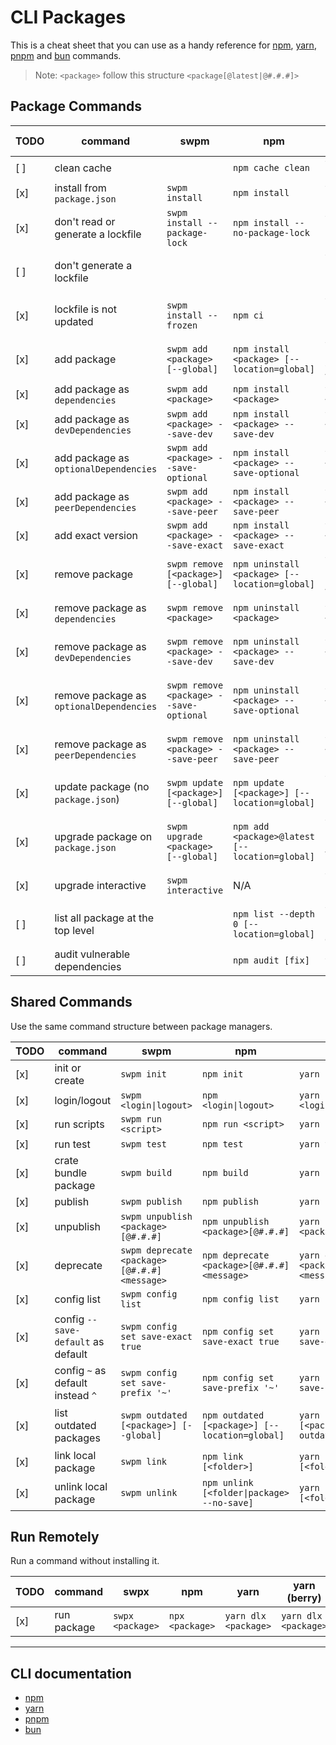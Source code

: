 # CLI Packages

This is a cheat sheet that you can use as a handy reference for [npm](https://www.npmjs.com/), [yarn](https://yarnpkg.com/), [pnpm](https://pnpm.io/) and [bun](https://bun.sh/) commands.

> Note: `<package>` follow this structure `<package[@latest|@#.#.#]>`

## Package Commands

| TODO | command                                     | swpm                                    | npm                                                 | yarn                                            | yarn (berry)                                    | pnpm                                            | bun                                  |
| ---- | ------------------------------------------- | --------------------------------------- | --------------------------------------------------- | ----------------------------------------------- | ----------------------------------------------- | ----------------------------------------------- | ------------------------------------ |
| [ ]  | clean cache                                 |                                         | `npm cache clean`                                   | `yarn cache clean`                              | `yarn cache clean`                              |  N/A                                            | `bun pm cache rm`                    |
| [x]  | install from `package.json`                 | `swpm install`                          | `npm install`                                       | `yarn [install]`                                | `yarn [install]`                                | `pnpm install`                                  | `bun install`                        |
| [x]  | don't read or generate a lockfile           | `swpm install --package-lock`           | `npm install --no-package-lock`                     | `yarn install --no-lockfile`                    | `yarn install --no-lockfile`                    |  N/A                                            | `bun install --no-save`              |
| [ ]  | don't generate a lockfile                   |                                         |                                                     | `yarn install --pure-lockfile`                  | `yarn install --pure-lockfile`                  |                                                 |  N/A                                 |
| [x]  | lockfile is not updated                     | `swpm install --frozen`                 | `npm ci`                                            | `yarn install --frozen-lockfile`                | `yarn install --immutable`                      | `pnpm install --frozen-lockfile`                | `bun install --frozen-lockfile`      |
| [x]  | add package                                 | `swpm add <package> [--global]`         | `npm install <package> [--location=global]`         | `yarn [global] add <package>`                   | `yarn [global] add <package>`                   | `pnpm add <package> [--global]`                 | `bun add <package> [--global]`       |
| [x]  | add package as `dependencies`               | `swpm add <package>`                    | `npm install <package>`                             | `yarn add <package>`                            | `yarn add <package>`                            | `pnpm add <package>`                            | `bun add <package>`                  |
| [x]  | add package as `devDependencies`            | `swpm add <package> --save-dev`         | `npm install <package> --save-dev`                  | `yarn add <package> --dev`                      | `yarn add <package> --dev`                      | `pnpm add <package> --save-dev`                 | `bun add <package> --dev`            |
| [x]  | add package as `optionalDependencies`       | `swpm add <package> --save-optional`    | `npm install <package> --save-optional`             | `yarn add <package> --optional`                 | `yarn add <package> --optional`                 | `pnpm add <package> --save-optional`            | `bun add <package> --optional`       |
| [x]  | add package as `peerDependencies`           | `swpm add <package> --save-peer`        | `npm install <package> --save-peer`                 | `yarn add <package> --peer`                     | `yarn add <package> --peer`                     | `pnpm add <package> --save-peer`                |  N/A                                 |
| [x]  | add exact version                           | `swpm add <package> --save-exact`       | `npm install <package> --save-exact`                | `yarn add <package> --exact`                    | `yarn add <package> --exact`                    | `pnpm add <package> --save-exact`               | `bun add <package> --exact`          |
| [x]  | remove package                              | `swpm remove [<package>] [--global]`    | `npm uninstall <package> [--location=global]`       | `yarn [global] remove <package>`                | `yarn [global] remove <package>`                | `pnpm uninstall <package> [--global]`           | `bun remove [<package>] [--global]`  |
| [x]  | remove package as `dependencies`            | `swpm remove <package>`                 | `npm uninstall <package>`                           | `yarn remove <package>`                         | `yarn remove <package>`                         | `pnpm uninstall <package>`                      | `bun remove <package>`               |
| [x]  | remove package as `devDependencies`         | `swpm remove <package> --save-dev`      | `npm uninstall <package> --save-dev`                | `yarn remove <package> --dev`                   | `yarn remove <package> --dev`                   | `pnpm uninstall <package> --save-dev`           | `bun remove <package> --dev`         |
| [x]  | remove package as `optionalDependencies`    | `swpm remove <package> --save-optional` | `npm uninstall <package> --save-optional`           | `yarn remove <package> --optional`              | `yarn remove <package> --optional`              | `pnpm uninstall <package> --save-optional`      | `bun remove <package> --optional`    |
| [x]  | remove package as `peerDependencies`        | `swpm remove <package> --save-peer`     | `npm uninstall <package> --save-peer`               | `yarn remove <package> --peer`                  | `yarn remove <package> --peer`                  | `pnpm uninstall <package> --save-peer`          |  N/A                                 |
| [x]  | update package (no `package.json`)          | `swpm update [<package>] [--global]`    | `npm update [<package>] [--location=global]`        | `yarn [global] upgrade [<package>]`             | `yarn [global] semver up [<package>]`           | `pnpm update [<package>] [--global]`            |  N/A                                 |
| [x]  | upgrade package on `package.json`           | `swpm upgrade <package> [--global]`     | `npm add <package>@latest [--location=global]`      | `yarn [global] upgrade <package> --latest`      | `yarn [global] up <package>`                    | `pnpm update <package> --latest [--global]`     |  N/A                                 |
| [x]  | upgrade interactive                         | `swpm interactive`                      |  N/A                                                | `yarn upgrade-interactive`                      | `yarn upgrade-interactive`                      | `pnpm upgrade --interactive`                    |  N/A                                 |
| [ ]  | list all package at the top level           |                                         | `npm list --depth 0 [--location=global]`            | `yarn [global] list --depth 0`                  | `yarn [global] list --depth 0`                  | `pnpm list --depth 0 [--global]`                | `bun pm ls`                          |
| [ ]  | audit vulnerable dependencies               |                                         | `npm audit [fix]`                                   | `yarn audit`                                    | `yarn audit`                                    | `pnpm audit [--fix]`                            |                                      |

## Shared Commands

Use the same command structure between package managers.

| TODO | command                                | swpm                                         | npm                                            | yarn                                            | yarn (berry)                                    | pnpm                                            | bun                              |
| ---- | -------------------------------------- | -------------------------------------------- | ---------------------------------------------- | ----------------------------------------------- | ----------------------------------------------- | ----------------------------------------------- | -------------------------------- |
| [x]  | init or create                         | `swpm init`                                  | `npm init`                                     | `yarn init`                                     | `yarn init`                                     | `pnpm init`                                     | `bun init`                       |
| [x]  | login/logout                           | `swpm <login\|logout>`                       | `npm <login\|logout>`                          | `yarn <login\|logout>`                          | `yarn <login\|logout>`                          | `pnpm <login\|logout>`                          |  TBA                             |
| [x]  | run scripts                            | `swpm run <script>`                          | `npm run <script>`                             | `yarn run <script>`                             | `yarn run <script>`                             | `pnpm [run] <script>`                           | `bun run <script>`               |
| [x]  | run test                               | `swpm test`                                  | `npm test`                                     | `yarn test`                                     | `yarn test`                                     | `pnpm test`                                     | `bun test`                       |
| [x]  | crate bundle package                   | `swpm build`                                 | `npm build`                                    | `yarn build`                                    | `yarn build`                                    | `pnpm build`                                    | `bun build`                      |
| [x]  | publish                                | `swpm publish`                               | `npm publish`                                  | `yarn publish`                                  | `yarn npm publish`                              | `pnpm publish`                                  |  TBA                             |
| [x]  | unpublish                              | `swpm unpublish <package>[@#.#.#]`           | `npm unpublish <package>[@#.#.#]`              | `yarn unpublish <package>[@#.#.#]`              | `yarn unpublish <package>[@#.#.#]`              | `pnpm unpublish <package>[@#.#.#]`              |  TBA                             |
| [x]  | deprecate                              | `swpm deprecate <package>[@#.#.#] <message>` | `npm deprecate <package>[@#.#.#] <message>`    | `yarn deprecate <package>[@#.#.#] <message>`    | `yarn deprecate <package>[@#.#.#] <message>`    | `pnpm deprecate <package>[@#.#.#] <message>`    |  TBA                             |
| [x]  | config list                            | `swpm config list`                           | `npm config list`                              | `yarn config list`                              | `yarn config list`                              | `pnpm config list`                              |  TBA                             |
| [x]  | config `--save-default` as default     | `swpm config set save-exact true`            | `npm config set save-exact true`               | `yarn config set save-exact true`               | `yarn config set save-exact true`               | `pnpm config set save-exact true`               |  TBA                             |
| [x]  | config `~` as default instead `^`      | `swpm config set save-prefix '~'`            | `npm config set save-prefix '~'`               | `yarn config set save-prefix '~'`               | `yarn config set save-prefix '~'`               | `pnpm config set save-prefix '~'`               |  TBA                             |
| [x]  | list outdated packages                 | `swpm outdated [<package>] [--global]`       | `npm outdated [<package>] [--location=global]` | `yarn [global] [<package>] outdated`            | `yarn [global] [<package>] upgrade-interactive` | `pnpm outdated [<package>] [--global]`          |  TBA                             |
| [x]  | link local package                     | `swpm link`                                  | `npm link [<folder>]`                          | `yarn link [<folder>]`                          | `yarn link [<folder>]`                          | `pnpm link [<folder>]`                          | `bun link [<folder>]`            |
| [x]  | unlink local package                   | `swpm unlink`                                | `npm unlink [<folder\|package> --no-save]`     | `yarn unlink [<folder\|package>]`               | `yarn unlink [<folder\|package>]`               | `pnpm unlink [<folder\|package>]`               | `bun unlink [<folder\|package>]` |

## Run Remotely

Run a command without installing it.

| TODO | command      | swpx             | npm              | yarn                 | yarn (berry)         | pnpm                  | bun              |
| ---- | ------------ | ---------------- | ---------------- | -------------------- | -------------------- | --------------------- | ---------------- |
| [x]  | run package  | `swpx <package>` | `npx <package>`  | `yarn dlx <package>` | `yarn dlx <package>` | `pnpm dlx <package>`  | `bunx <package>` |

---

## CLI documentation

- [npm](https://docs.npmjs.com/cli/v9/commands)
- [yarn](https://classic.yarnpkg.com/en/docs/cli/)
- [pnpm](https://pnpm.io/cli/install)
- [bun](https://github.com/oven-sh/bun#using-bun-as-a-package-manager)
